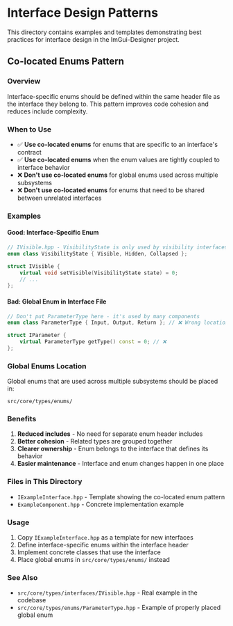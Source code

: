 # Interface Design Patterns

This directory contains examples and templates demonstrating best practices for interface design in the ImGui-Designer project.

## Co-located Enums Pattern

### Overview

Interface-specific enums should be defined within the same header file as the interface they belong to. This pattern improves code cohesion and reduces include complexity.

### When to Use

- ✅ **Use co-located enums** for enums that are specific to an interface's contract
- ✅ **Use co-located enums** when the enum values are tightly coupled to interface behavior
- ❌ **Don't use co-located enums** for global enums used across multiple subsystems
- ❌ **Don't use co-located enums** for enums that need to be shared between unrelated interfaces

### Examples

#### Good: Interface-Specific Enum

```cpp
// IVisible.hpp - VisibilityState is only used by visibility interfaces
enum class VisibilityState { Visible, Hidden, Collapsed };

struct IVisible {
    virtual void setVisible(VisibilityState state) = 0;
    // ...
};
```

#### Bad: Global Enum in Interface File

```cpp
// Don't put ParameterType here - it's used by many components
enum class ParameterType { Input, Output, Return }; // ❌ Wrong location

struct IParameter {
    virtual ParameterType getType() const = 0; // ❌
};
```

### Global Enums Location

Global enums that are used across multiple subsystems should be placed in:

```text
src/core/types/enums/
```

### Benefits

1. **Reduced includes** - No need for separate enum header includes
2. **Better cohesion** - Related types are grouped together
3. **Clearer ownership** - Enum belongs to the interface that defines its behavior
4. **Easier maintenance** - Interface and enum changes happen in one place

### Files in This Directory

- `IExampleInterface.hpp` - Template showing the co-located enum pattern
- `ExampleComponent.hpp` - Concrete implementation example

### Usage

1. Copy `IExampleInterface.hpp` as a template for new interfaces
2. Define interface-specific enums within the interface header
3. Implement concrete classes that use the interface
4. Place global enums in `src/core/types/enums/` instead

### See Also

- `src/core/types/interfaces/IVisible.hpp` - Real example in the codebase
- `src/core/types/enums/ParameterType.hpp` - Example of properly placed global enum
